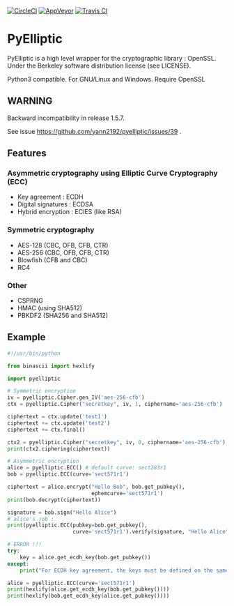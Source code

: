 [![CircleCI](https://circleci.com/gh/mfranciszkiewicz/pyelliptic/tree/openssl_1_1.svg?style=svg)](https://circleci.com/gh/mfranciszkiewicz/pyelliptic/tree/openssl_1_1)
[![AppVeyor](https://ci.appveyor.com/api/projects/status/q5d2t8ji0sj9tjts/branch/openssl_1_1?svg=true)](https://ci.appveyor.com/project/mfranciszkiewicz/pyelliptic/branch/openssl_1_1)
[![Travis CI](https://travis-ci.org/mfranciszkiewicz/pyelliptic.svg?branch=openssl_1_1)](https://travis-ci.org/mfranciszkiewicz/pyelliptic)

# PyElliptic

PyElliptic is a high level wrapper for the cryptographic library : OpenSSL.
Under the Berkeley software distribution license (see LICENSE).

Python3 compatible. For GNU/Linux and Windows.
Require OpenSSL

## WARNING

Backward incompatibility in release 1.5.7.

See issue https://github.com/yann2192/pyelliptic/issues/39 .

## Features

### Asymmetric cryptography using Elliptic Curve Cryptography (ECC)

* Key agreement : ECDH
* Digital signatures : ECDSA
* Hybrid encryption : ECIES (like RSA)

### Symmetric cryptography

* AES-128 (CBC, OFB, CFB, CTR)
* AES-256 (CBC, OFB, CFB, CTR)
* Blowfish (CFB and CBC)
* RC4

### Other

* CSPRNG
* HMAC (using SHA512)
* PBKDF2 (SHA256 and SHA512)

## Example

```python
#!/usr/bin/python

from binascii import hexlify

import pyelliptic

# Symmetric encryption
iv = pyelliptic.Cipher.gen_IV('aes-256-cfb')
ctx = pyelliptic.Cipher("secretkey", iv, 1, ciphername='aes-256-cfb')

ciphertext = ctx.update('test1')
ciphertext += ctx.update('test2')
ciphertext += ctx.final()

ctx2 = pyelliptic.Cipher("secretkey", iv, 0, ciphername='aes-256-cfb')
print(ctx2.ciphering(ciphertext))

# Asymmetric encryption
alice = pyelliptic.ECC() # default curve: sect283r1
bob = pyelliptic.ECC(curve='sect571r1')

ciphertext = alice.encrypt("Hello Bob", bob.get_pubkey(),
                           ephemcurve='sect571r1')
print(bob.decrypt(ciphertext))

signature = bob.sign("Hello Alice")
# alice's job :
print(pyelliptic.ECC(pubkey=bob.get_pubkey(),
                     curve='sect571r1').verify(signature, "Hello Alice"))

# ERROR !!!
try:
    key = alice.get_ecdh_key(bob.get_pubkey())
except:
    print("For ECDH key agreement, the keys must be defined on the same curve !")

alice = pyelliptic.ECC(curve='sect571r1')
print(hexlify(alice.get_ecdh_key(bob.get_pubkey())))
print(hexlify(bob.get_ecdh_key(alice.get_pubkey())))
```
